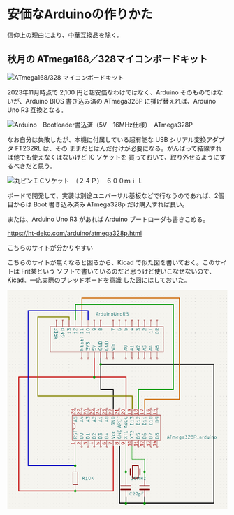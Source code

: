 # 安価なArduinoの作りかた

信仰上の理由により、中華互換品を除く。

## 秋月の ATmega168／328マイコンボードキット

![ATmega168/328 マイコンボードキット](https://akizukidenshi.com/catalog/g/gK-04590/)

2023年11月時点で 2,100 円と超安価なわけではなく、Arduino そのものではないが、Arduino BIOS
書き込み済の ATmega328P に挿げ替えれば、Arduino Uno R3 互換となる。

![Arduino　Bootloader書込済（5V　16MHz仕様）　ATmega328P](https://akizukidenshi.com/catalog/g/gI-12774/)

なお自分は失敗したが、本機に付属している超有能な USB シリアル変換アダプタ FT232RL は、その
ままだとはんだ付けが必要になる。がんばって結線すれば他でも使えなくはないけど IC ソケットを
買っておいて、取り外せるようにするべきだと思う。

![丸ピンＩＣソケット　（２４Ｐ）　６００ｍｉｌ](https://akizukidenshi.com/catalog/g/gP-00032/)

ボードで開発して、実装は別途ユニバーサル基板などで行なうのであれば、2個目からは Boot 書き込み済み
ATmega328p だけ購入すれば良い。

または、Arduino Uno R3 があれば Arduino ブートローダも書きこめる。

https://ht-deko.com/arduino/atmega328p.html

こちらのサイトが分かりやすい

こちらのサイトが無くなると困るから、Kicad で似た図を書いておく。このサイトは Frit某という
ソフトで書いているのだと思うけど使いこなせないので、Kicad。一応実際のブレッドボードを意識
した図にはしておいた。

![ArduinoによるATmega328P書き込み最小セットアップ](./figure/ATmegaArduinoMinimumSetup.png)
